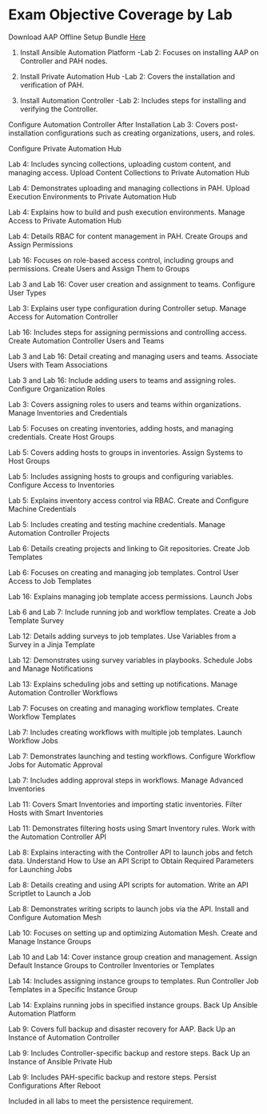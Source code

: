 # Exam Objective Coverage by Lab
Download AAP Offline Setup Bundle [Here](https://access.redhat.com/downloads/content/480/ver=2.4/rhel---9/2.4/x86_64/product-software)

1. Install Ansible Automation Platform
-Lab 2: Focuses on installing AAP on Controller and PAH nodes.

2. Install Private Automation Hub
-Lab 2: Covers the installation and verification of PAH.

3. Install Automation Controller
-Lab 2: Includes steps for installing and verifying the Controller.

Configure Automation Controller After Installation
Lab 3: Covers post-installation configurations such as creating organizations, users, and roles.

Configure Private Automation Hub

Lab 4: Includes syncing collections, uploading custom content, and managing access.
Upload Content Collections to Private Automation Hub

Lab 4: Demonstrates uploading and managing collections in PAH.
Upload Execution Environments to Private Automation Hub

Lab 4: Explains how to build and push execution environments.
Manage Access to Private Automation Hub

Lab 4: Details RBAC for content management in PAH.
Create Groups and Assign Permissions

Lab 16: Focuses on role-based access control, including groups and permissions.
Create Users and Assign Them to Groups

Lab 3 and Lab 16: Cover user creation and assignment to teams.
Configure User Types

Lab 3: Explains user type configuration during Controller setup.
Manage Access for Automation Controller

Lab 16: Includes steps for assigning permissions and controlling access.
Create Automation Controller Users and Teams

Lab 3 and Lab 16: Detail creating and managing users and teams.
Associate Users with Team Associations

Lab 3 and Lab 16: Include adding users to teams and assigning roles.
Configure Organization Roles

Lab 3: Covers assigning roles to users and teams within organizations.
Manage Inventories and Credentials

Lab 5: Focuses on creating inventories, adding hosts, and managing credentials.
Create Host Groups

Lab 5: Covers adding hosts to groups in inventories.
Assign Systems to Host Groups

Lab 5: Includes assigning hosts to groups and configuring variables.
Configure Access to Inventories

Lab 5: Explains inventory access control via RBAC.
Create and Configure Machine Credentials

Lab 5: Includes creating and testing machine credentials.
Manage Automation Controller Projects

Lab 6: Details creating projects and linking to Git repositories.
Create Job Templates

Lab 6: Focuses on creating and managing job templates.
Control User Access to Job Templates

Lab 16: Explains managing job template access permissions.
Launch Jobs

Lab 6 and Lab 7: Include running job and workflow templates.
Create a Job Template Survey

Lab 12: Details adding surveys to job templates.
Use Variables from a Survey in a Jinja Template

Lab 12: Demonstrates using survey variables in playbooks.
Schedule Jobs and Manage Notifications

Lab 13: Explains scheduling jobs and setting up notifications.
Manage Automation Controller Workflows

Lab 7: Focuses on creating and managing workflow templates.
Create Workflow Templates

Lab 7: Includes creating workflows with multiple job templates.
Launch Workflow Jobs

Lab 7: Demonstrates launching and testing workflows.
Configure Workflow Jobs for Automatic Approval

Lab 7: Includes adding approval steps in workflows.
Manage Advanced Inventories

Lab 11: Covers Smart Inventories and importing static inventories.
Filter Hosts with Smart Inventories

Lab 11: Demonstrates filtering hosts using Smart Inventory rules.
Work with the Automation Controller API

Lab 8: Explains interacting with the Controller API to launch jobs and fetch data.
Understand How to Use an API Script to Obtain Required Parameters for Launching Jobs

Lab 8: Details creating and using API scripts for automation.
Write an API Scriptlet to Launch a Job

Lab 8: Demonstrates writing scripts to launch jobs via the API.
Install and Configure Automation Mesh

Lab 10: Focuses on setting up and optimizing Automation Mesh.
Create and Manage Instance Groups

Lab 10 and Lab 14: Cover instance group creation and management.
Assign Default Instance Groups to Controller Inventories or Templates

Lab 14: Includes assigning instance groups to templates.
Run Controller Job Templates in a Specific Instance Group

Lab 14: Explains running jobs in specified instance groups.
Back Up Ansible Automation Platform

Lab 9: Covers full backup and disaster recovery for AAP.
Back Up an Instance of Automation Controller

Lab 9: Includes Controller-specific backup and restore steps.
Back Up an Instance of Ansible Private Hub

Lab 9: Includes PAH-specific backup and restore steps.
Persist Configurations After Reboot

Included in all labs to meet the persistence requirement.
